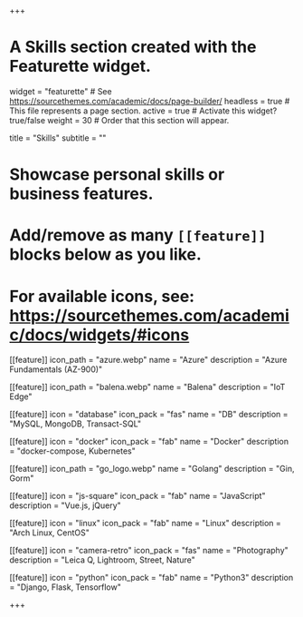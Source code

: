 +++
# A Skills section created with the Featurette widget.
widget = "featurette"  # See https://sourcethemes.com/academic/docs/page-builder/
headless = true  # This file represents a page section.
active = true  # Activate this widget? true/false
weight = 30  # Order that this section will appear.

title = "Skills"
subtitle = ""

# Showcase personal skills or business features.
# 
# Add/remove as many `[[feature]]` blocks below as you like.
# 
# For available icons, see: https://sourcethemes.com/academic/docs/widgets/#icons


[[feature]]
  icon_path = "azure.webp"
  name = "Azure"
  description = "Azure Fundamentals (AZ-900)"

[[feature]]
  icon_path = "balena.webp"
  name = "Balena"
  description = "IoT Edge"

[[feature]]
  icon = "database"
  icon_pack = "fas"
  name = "DB"
  description = "MySQL, MongoDB, Transact-SQL"

[[feature]]
  icon = "docker"
  icon_pack = "fab"
  name = "Docker"
  description = "docker-compose, Kubernetes"

[[feature]]
  icon_path = "go_logo.webp"
  name = "Golang"
  description = "Gin, Gorm"

[[feature]]
  icon = "js-square"
  icon_pack = "fab"
  name = "JavaScript"
  description = "Vue.js, jQuery"

[[feature]]
  icon = "linux"
  icon_pack = "fab"
  name = "Linux"
  description = "Arch Linux, CentOS"

[[feature]]
  icon = "camera-retro"
  icon_pack = "fas"
  name = "Photography"
  description = "Leica Q, Lightroom, Street, Nature"
  
[[feature]]
  icon = "python"
  icon_pack = "fab"
  name = "Python3"
  description = "Django, Flask, Tensorflow"

+++

